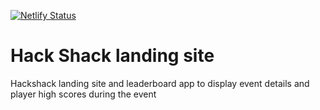 [![Netlify Status](https://api.netlify.com/api/v1/badges/f9614d24-2712-4cf8-b9da-4b7a9af4ecab/deploy-status)](https://app.netlify.com/sites/discover-hackshack-2019/deploys)

# Hack Shack landing site
Hackshack landing site and leaderboard app to display event details and player high scores during the event
